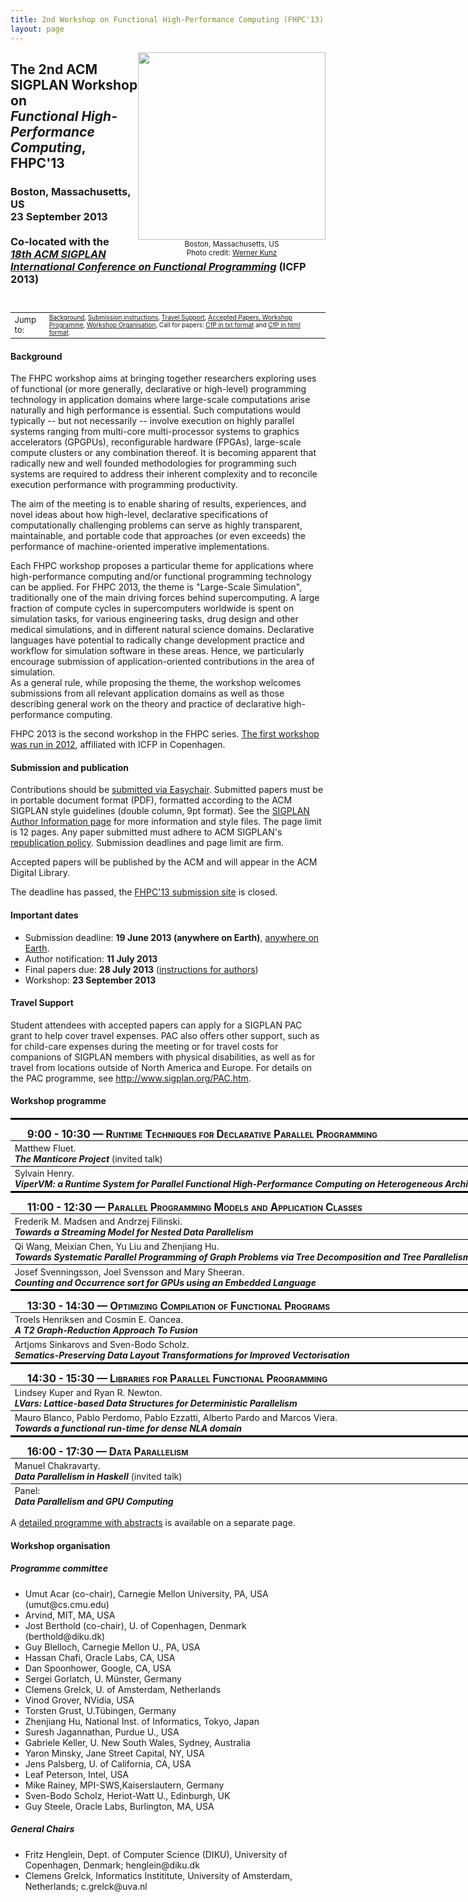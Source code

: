 ```yaml
---
title: 2nd Workshop on Functional High-Performance Computing (FHPC'13)
layout: page
---
```


<div style="float:right;width:300px;text-align:center;font-size:smaller">
<img src="http://www.icfpconference.org/icfp2013/img/boston.png"
     style="width:300px"><br/>
Boston, Massachusetts, US<br/>
Photo credit: <a href="http://www.flickr.com/people/werkunz/">Werner Kunz</a>
</div>
<!--
<span style="font-weight:bold;color:red">Deadline extended.</span> <b>New deadline: June 19, 2013 (anywhere on earth)</b>
-->

<h2 class="c">The 2nd ACM SIGPLAN Workshop on<br/>
<i>Functional High-Performance Computing</i>, FHPC'13
</h2>

<h3 class="c">Boston, Massachusetts, US <br/>
23 September 2013<br/><br/>
Co-located with the<br/>
<a href="http://icfpconference.org/icfp2013/"><i>
18th ACM SIGPLAN International Conference on Functional Programming</i></a> (ICFP 2013)
</h3>
<br style="clear:both"/>

<table style="border:none; font-size:x-small">
<tr><td style="font-size:small">Jump to:</td>
<td>
<a href="#Background">Background</a>, 
<a href="#Submission">Submission instructions</a>, 
<a href="#Support">Travel Support</a>,
<a href="#Programme">Accepted Papers, Workshop Programme</a>,
<a href="#Organisation">Workshop Organisation</a>,
Call for papers:
<a href="http://hiperfit.dk/fhpc13/fhpc13-cfp.txt">CfP in txt format</a> and
<a href="http://hiperfit.dk/fhpc13/fhpc13-cfp.html">CfP in html format</a>.
</td></tr>
</table>

<h4 id="Background">Background</h4>
<p>
The FHPC workshop aims at bringing together researchers exploring uses
of functional (or more generally, declarative or high-level) programming
technology in application domains where large-scale computations arise
naturally and high performance is essential. Such computations would
typically -- but not necessarily -- involve execution on highly parallel
systems ranging from multi-core multi-processor systems to graphics
accelerators (GPGPUs), reconfigurable hardware (FPGAs), large-scale
compute clusters or any combination thereof. It is becoming apparent
that radically new and well founded methodologies for programming such
systems are required to address their inherent complexity and to
reconcile execution performance with programming productivity.
</p>

<p>The aim of the meeting is to enable sharing of results, experiences, 
and novel ideas about how high-level, declarative specifications of 
computationally challenging problems can serve as highly transparent, 
maintainable, and portable code that approaches (or even exceeds) the 
performance of machine-oriented imperative implementations.</p>

<p>
Each FHPC workshop proposes a particular theme for applications where 
high-performance computing and/or functional programming technology
can be applied. For FHPC 2013, the theme is "Large-Scale Simulation",
traditionally one of the main driving forces behind supercomputing.
A large fraction of compute cycles in supercomputers worldwide is spent
on simulation tasks, for various engineering tasks, drug design and
other medical simulations, and in different natural science domains.
Declarative languages have potential to radically change development
practice and workflow for simulation software in these areas.
Hence, we particularly encourage submission of application-oriented
contributions in the area of simulation. 
<br/>
As a general rule, while proposing the theme, the workshop welcomes
submissions from all relevant application domains as well as those
describing general work on the theory and practice of declarative
high-performance computing.</p>

<p>
FHPC 2013 is the second workshop in the FHPC series. 
<a href="http://hiperfit.dk/fhpc12.html">
The first workshop was run in 2012</a>, affiliated with ICFP in Copenhagen.
</p>

<h4 id="Submission">Submission and publication</h4>

<p>
Contributions should be 
<a href="https://www.easychair.org/conferences/?conf=fhpc2013">
submitted via Easychair</a>.
Submitted papers must be in portable document format (PDF), formatted
according to the ACM SIGPLAN style guidelines (double column, 9pt format).
See the <a href="http://www.sigplan.org/authorInformation.htm">SIGPLAN Author Information page</a> for more information and style files. The page limit is 12 pages. Any paper submitted must 
adhere to ACM SIGPLAN's <a href="http://www.sigplan.org/republicationpolicy.htm">republication policy</a>. Submission deadlines and 
page limit are firm. </p>

<p>Accepted papers will be published by the ACM and will appear in the 
ACM Digital Library.</p>

<p>
The deadline has passed, the
<a href="https://www.easychair.org/conferences/?conf=fhpc2013">FHPC'13 submission site</a>
is closed.</p>

<h4>Important dates</h4>
<ul>
<li> Submission deadline: <b>19 June 2013 (anywhere on Earth)</b>, 
<a href="http://www.timeanddate.com/worldclock/city.html?n=3400">
anywhere on Earth</a>.
</li>
<li> Author notification: <b>11 July 2013</b> </li>
<li> Final papers due: <b>28 July 2013</b> (<a href="http://www.sheridanprinting.com/typedept/icfp13.htm">instructions for authors</a>)</li>
<li> Workshop: <b>23 September 2013</b></li>
</ul>

<h4 id="Support">Travel Support</h4>

<p>Student attendees with accepted papers can apply for a SIGPLAN PAC grant
to help cover travel expenses. PAC also offers other support, such as
for child-care expenses during the meeting or for travel costs for
companions of SIGPLAN members with physical disabilities, as well as for
travel from locations outside of North America and Europe. For details
on the PAC programme, see 
<a href="http://www.sigplan.org/PAC.htm">http://www.sigplan.org/PAC.htm</a>.</p>

<h4 id="Programme">Workshop programme</h4>

<style>.session {width:770px; border-top: solid black 3px;font-size:larger;clear:both;font-variant:small-caps;font-weight:bold;padding-left:20pt;padding-right:10pt;padding-top:10pt}</style>
<style>.title {font-style:italic;font-weight:bold;padding:3pt}</style>
<style>.authors {padding:3pt}</style>
<style>.abstract {font-size:smaller;width:800px;border:solid black 1px;padding:3pt}</style>
<style>.paper {width:800px;border-left:none;border-right:none;border-top: solid black 1px;padding:2pt}</style>
<!-- <style>.abstract:last-child {border-bottom: solid black 1px;padding:3pt}</style> 
<style>.paper:last-child {border-bottom: solid black 1px;padding:2pt}</style>-->

<div class="session">9:00 - 10:30 &mdash; Runtime Techniques for Declarative Parallel Programming</div>

<div class="paper"><span class="authors">Matthew Fluet.</span><br/>
<span class="title">The Manticore Project</span>(invited talk)</div>

<div class="paper"><span class="authors">Sylvain Henry. </span><br/>
<span class="title">ViperVM: a Runtime System for Parallel Functional High-Performance Computing on Heterogeneous Architectures</span></div>

<div class="session">11:00 - 12:30 &mdash; Parallel Programming Models and Application Classes</div>

<div class="paper"><span class="authors">Frederik M. Madsen and Andrzej Filinski.</span><br/>
<span class="title">Towards a Streaming Model for Nested Data Parallelism</span></div>

<div class="paper"><span class="authors"><span>Qi Wang, Meixian Chen, Yu Liu and Zhenjiang Hu</span>. </span><br/>
<span class="title">Towards Systematic Parallel Programming of Graph Problems via Tree Decomposition and Tree Parallelism</span></div>

<div class="paper"><span class="authors"><span>Josef Svenningsson, Joel Svensson and Mary Sheeran</span>. </span><br/>
<span class="title">Counting and Occurrence sort for GPUs using an Embedded Language</span></div>

<div class="session">13:30 - 14:30 &mdash; Optimizing Compilation of Functional Programs</div>

<div class="paper"><span class="authors"><span>Troels Henriksen and Cosmin E. Oancea</span>. </span><br/>
<span class="title">A T2 Graph-Reduction Approach To Fusion</span></div>

<div class="paper"><span class="authors"><span>Artjoms Sinkarovs and Sven-Bodo Scholz</span>. </span><br/>
<span class="title">Sematics-Preserving Data Layout Transformations for Improved Vectorisation</span></div>

<div class="session">14:30 - 15:30 &mdash; Libraries for Parallel Functional Programming</div>

<div class="paper"><span class="authors"><span>Lindsey Kuper and Ryan R. Newton</span>. </span><br/>
<span class="title">LVars: Lattice-based Data Structures for Deterministic Parallelism</span></div>

<div class="paper"><span class="authors"><span>Mauro Blanco, Pablo Perdomo, Pablo Ezzatti, Alberto Pardo and Marcos Viera</span>. </span><br/>
<span class="title">Towards a functional run-time for dense NLA domain</span></div>

<div class="session">16:00 - 17:30 &mdash; Data Parallelism</div>

<div class="paper"><span class="authors">Manuel Chakravarty.</span><br/>
<span class="title">Data Parallelism in Haskell</span>(invited talk)</div>

<div class="paper"><span class="authors">Panel: </span><br/>
<span class="title">Data Parallelism and GPU Computing</span></div>

A <a href="fhpc13/programme.html">detailed programme with abstracts</a> is available on a separate page.

<h4 id="Organisation">Workshop organisation</h4>

<h5>Programme committee</h5>
<ul>
<li>Umut Acar (co-chair), Carnegie Mellon University, PA, USA (umut<!-- @@@ -->@<!-- @@@ -->cs<!-- @@@ -->.cmu<!-- nospam -->.<!-- nomorespam -->edu)
</li><li>Arvind, MIT, MA, USA
</li><li>Jost Berthold (co-chair), U. of Copenhagen, Denmark (berthold<!-- @@@ -->@<!-- @@@ -->diku<!-- nospam -->.<!-- nomorespam -->dk)
</li><li>Guy Blelloch, Carnegie Mellon U., PA, USA
</li><li>Hassan Chafi, Oracle Labs, CA, USA
</li><li>Dan Spoonhower, Google, CA, USA
</li><li>Sergei Gorlatch, U. Münster, Germany
</li><li>Clemens Grelck, U. of Amsterdam, Netherlands
</li><li>Vinod Grover, NVidia, USA
</li><li>Torsten Grust, U.Tübingen, Germany
</li><li>Zhenjiang Hu, National Inst. of Informatics, Tokyo, Japan
</li><li>Suresh Jagannathan, Purdue U., USA
</li><li>Gabriele Keller, U. New South Wales, Sydney, Australia
</li><li>Yaron Minsky, Jane Street Capital, NY, USA
</li><li>Jens Palsberg, U. of California, CA, USA
</li><li>Leaf Peterson, Intel, USA
</li><li>Mike Rainey, MPI-SWS,Kaiserslautern, Germany
</li><li>Sven-Bodo Scholz, Heriot-Watt U., Edinburgh, UK
</li><li>Guy Steele, Oracle Labs, Burlington, MA, USA
</li></ul>

<h5>General Chairs</h5>
<ul>
<li>Fritz Henglein, Dept. of Computer Science (DIKU), University of Copenhagen, Denmark;
henglein<!-- @@@ -->@<!-- @@@ -->diku<!-- nospam -->.<!-- nomorespam -->dk</li>
<li>Clemens Grelck, Informatics Instititute, University of Amsterdam, Netherlands; 
c.grelck<!-- @@@ -->@<!-- @@@ -->uva<!-- nospam -->.<!-- nomorespam -->nl</li>
</ul>
